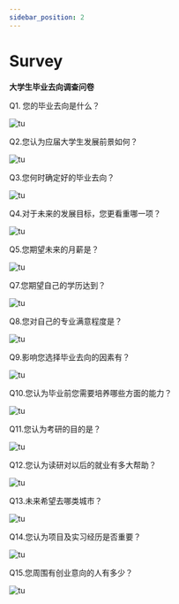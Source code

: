 ```yaml
---
sidebar_position: 2
---
```


# Survey

**大学生毕业去向调查问卷**

Q1. 您的毕业去向是什么？

![tu](./img/Q1.png)

Q2.您认为应届大学生发展前景如何？

![tu](./img/Q2.png)

Q3.您何时确定好的毕业去向？

![tu](./img/Q3.png)

Q4.对于未来的发展目标，您更看重哪一项？

![tu](./img/Q4.png)

Q5.您期望未来的月薪是？

![tu](./img/Q5.png)


Q7.您期望自己的学历达到？

![tu](./img/Q7.png)

Q8.您对自己的专业满意程度是？

![tu](./img/Q8.png)

Q9.影响您选择毕业去向的因素有？

![tu](./img/Q9.png)

Q10.您认为毕业前您需要培养哪些方面的能力？

![tu](./img/Q10.png)

Q11.您认为考研的目的是？

![tu](./img/Q11.png)

Q12.您认为读研对以后的就业有多大帮助？

![tu](./img/Q12.png)

Q13.未来希望去哪类城市？

![tu](./img/Q13.png)

Q14.您认为项目及实习经历是否重要？

![tu](./img/Q14.png)

Q15.您周围有创业意向的人有多少？

![tu](./img/Q15.png)
